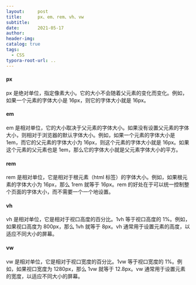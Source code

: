 ```yaml
---
layout:     post
title:      px、em、rem、vh、vw
subtitle:  
date:       2021-05-17
author:     
header-img: 
catalog: true
tags:
  - CSS
typora-root-url: ..
---
```


#### px

px 是绝对单位，指定像素大小。它的大小不会随着父元素的变化而变化。例如，如果一个元素的字体大小是 16px，则它的字体大小就是 16px。

#### em

em 是相对单位，它的大小取决于父元素的字体大小。如果没有设置父元素的字体大小，则相对于浏览器的默认字体大小。例如，如果一个元素的字体大小是 1em，而它的父元素的字体大小为 16px，则这个元素的字体大小就是 16px。如果这个元素的父元素也是 1em，那么它的字体大小就是父元素字体大小的平方。


#### rem

rem 是相对单位，它是相对于根元素（html 标签）的字体大小。例如，如果根元素的字体大小为 16px，那么 1rem 就等于 16px。rem 的好处在于可以统一控制整个页面的字体大小，而不需要一个一个地设置。

#### vh

vh 是相对单位，它是相对于视口高度的百分比。1vh 等于视口高度的 1%。例如，如果视口高度为 800px，那么 1vh 就等于 8px。vh 通常用于设置元素的高度，以适应不同大小的屏幕。

#### vw

vw 是相对单位，它是相对于视口宽度的百分比。1vw 等于视口宽度的 1%。例如，如果视口宽度为 1280px，那么 1vw 就等于 12.8px。vw 通常用于设置元素的宽度，以适应不同大小的屏幕。